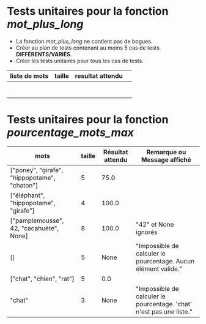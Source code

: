 # Tests unitaires pour la fonction _mot_plus_long_
- La fonction _mot_plus_long_ ne contient pas de bogues. 
- Créer au plan de tests contenant au moins 5 cas de tests **DIFFÉRENTS/VARIÉS**.
- Créer les tests unitaires pour tous les cas de tests.

| **liste de mots** | **taille** | **resultat attendu** |                      |
|-------------------|------------|----------------------|----------------------|
|                   |            |                      |                      |
|                   |            |                      |                      |
|                   |            |                      |                      |
|                   |            |                      |                      |
|                   |            |                      |                      |
|                   |            |                      |                      |
|                   |            |                      |                      |

# Tests unitaires pour la fonction _pourcentage_mots_max_
| **mots**                                     | **taille** | **Résultat attendu** | **Remarque ou Message affiché**                                      |
|----------------------------------------------|------------|----------------------|----------------------------------------------------------------------|
| ["poney", "girafe", "hippopotame", "chaton"] | 5          | 75.0                 |                                                                      |
| ["éléphant", "hippopotame", "girafe"]        | 4          | 100.0                |                                                                      |
| ["pamplemousse", 42, "cacahuète", None]      | 8          | 100.0                | "42" et None ignorés                                                 |
| []                                           | 5          | None                 | "Impossible de calculer le pourcentage. Aucun élément valide."       |
| ["chat", "chien", "rat"]                     | 5          | 0.0                  |                                                                      |
| "chat"                                       | 3          | None                 | "Impossible de calculer le pourcentage. 'chat' n'est pas une liste." |
